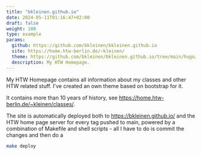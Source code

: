 ```yaml
---
title: "bkleinen.github.io"
date: 2024-05-11T01:16:47+02:00
draft: false
weight: 100
type: example
params:
  github: https://github.com/bkleinen/bkleinen.github.io
  site: https://home.htw-berlin.de/~kleinen/
  theme: https://github.com/bkleinen/bkleinen.github.io/tree/main/hugo/themes/greenpage
  description: My HTW Homepage.
---
```


My HTW Homepage contains all information about my classes and other HTW related stuff.
I've created an own theme based on bootstrap for it.

It contains more than 10 years of history, see https://home.htw-berlin.de/~kleinen/classes/.

<!--more-->

The site is automatically deployed both to https://bkleinen.github.io/ and the HTW home page
server for every tag pushed to main, powered by a combination of Makefile and shell scripts - 
all I have to do is commit the changes and then do a 

```sh
make deploy
```
